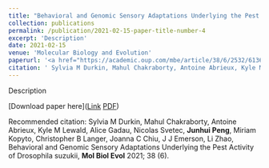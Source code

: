```yaml
---
title: "Behavioral and Genomic Sensory Adaptations Underlying the Pest Activity of Drosophila suzukii "
collection: publications
permalink: /publication/2021-02-15-paper-title-number-4
excerpt: 'Description'
date: 2021-02-15
venue: 'Molecular Biology and Evolution'
paperurl: '<a href="https://academic.oup.com/mbe/article/38/6/2532/6136175">Link</a> <a href="https://jhpanda.github.io/files/paper2.pdf">PDF</a>'
citation: ' Sylvia M Durkin, Mahul Chakraborty, Antoine Abrieux, Kyle M Lewald, Alice Gadau, Nicolas Svetec, <b>Junhui Peng</b>, Miriam Kopyto, Christopher B Langer, Joanna C Chiu, J J Emerson, Li Zhao, Behavioral and Genomic Sensory Adaptations Underlying the Pest Activity of Drosophila suzukii, <b>Mol Biol Evol</b> 2021; 38 (6).'
---
```

Description

[Download paper here](<a href="https://academic.oup.com/mbe/article/38/6/2532/6136175">Link</a> <a href="https://jhpanda.github.io/files/paper2.pdf">PDF</a>)

Recommended citation:  Sylvia M Durkin, Mahul Chakraborty, Antoine Abrieux, Kyle M Lewald, Alice Gadau, Nicolas Svetec, <b>Junhui Peng</b>, Miriam Kopyto, Christopher B Langer, Joanna C Chiu, J J Emerson, Li Zhao, Behavioral and Genomic Sensory Adaptations Underlying the Pest Activity of Drosophila suzukii, <b>Mol Biol Evol</b> 2021; 38 (6).